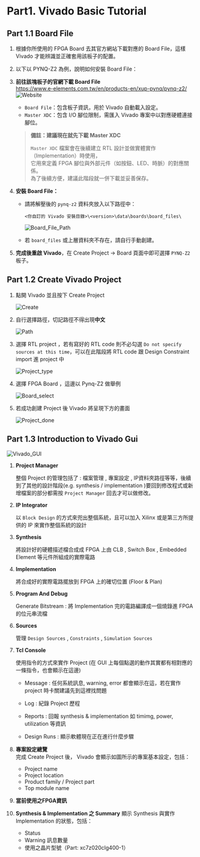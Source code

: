 # Part1. Vivado Basic Tutorial

## Part 1.1 Board File
1.  根據你所使用的 FPGA Board 去其官方網站下載對應的 Board File，這樣 Vivado 才能辨識並正確套用該板子的配置。

2.  以下以 PYNQ-Z2 為例，說明如何安裝 Board File：

3.  **前往該塊板子的官網下載 Board File**  
    https://www.e-elements.com.tw/en/products-en/xup-pynq/pynq-z2/  
    ![Website](./png/PYNQ_Z2_Website.png)  
    - `Board File`：包含板子資訊，用於 Vivado 自動載入設定。
    - `Master XDC`：包含 I/O 腳位限制，需匯入 Vivado 專案中以對應硬體連接腳位。  
    > **備註：建議現在就先下載 Master XDC**
    > 
    > `Master XDC` 檔案會在後續建立 RTL 設計並做實體實作（Implementation）時使用，  
    > 它用來定義 FPGA 腳位與外部元件（如按鈕、LED、時脈）的對應關係。  
    > 為了後續方便，建議此階段就一併下載並妥善保存。


4.  **安裝 Board File：**
    - 請將解壓後的 `pynq-z2` 資料夾放入以下路徑中：

      ```
      <你自訂的 Vivado 安裝目錄>\<version>\data\boards\board_files\
      ```  
      ![Board_File_Path](./png/Board_File_Path.png)  
      
    - 若 `board_files` 或上層資料夾不存在，請自行手動創建。

5. **完成後重啟 Vivado**，在 Create Project → Board 頁面中即可選擇 `PYNQ-Z2` 板子。

## Part 1.2 Create Vivado Project

1.  點開 Vivado 並且按下 Create Project  

    ![Create](./png/create_project.png)  

2.  自行選擇路徑，切記路徑不得出現**中文**  

    ![Path](./png/path.png)

3.  選擇 RTL project ，若有寫好的 RTL code 則不必勾選 `Do not specify sources at this time`，可以在此階段將 RTL code 跟 Design Constraint import 進 project 中  

    ![Project_type](./png/Project_type.png)  

4.  選擇 FPGA Board ，這邊以 Pynq-Z2 做舉例  

    ![Board_select](./png/board_select.png)  

5.  若成功創建 Project 後 Vivado 將呈現下方的畫面  

    ![Project_done](./png/project_done.png)  

## Part 1.3 Introduction to Vivado Gui  

![Vivado_GUI](./png/Vivado_GUI.png)  

1.  **Project Manager**  

    整個 Project 的管理包括了 : 檔案管理 , 專案設定 , IP資料夾路徑等等，後續到了其他的設計階段(e.g. synthesis / implementation )要回到修改程式或新增檔案的部分都需按 `Project Manager` 回去才可以做修改。  

2.  **IP Integrator**

    以 `Block Design` 的方式來兜出整個系統，且可以加入 Xilinx 或是第三方所提供的 IP 來實作整個系統的設計

3.  **Synthesis** 

    將設計好的硬體描述檔合成成 FPGA 上由 CLB , Switch Box , Embedded Element 等元件所組成的實際電路

4.  **Implementation**  

    將合成好的實際電路擺放到 FPGA 上的確切位置 (Floor & Plan)

5.  **Program And Debug**  

    Generate Bitstream : 將 Implementation 完的電路編譯成一個燒錄進 FPGA 的位元串流檔

6.  **Sources**  

    管理 `Design Sources` , `Constraints` , `Simulation Sources`

7.  **Tcl Console**  

    使用指令的方式來實作 Project (在 GUI 上每個點選的動作其實都有相對應的一條指令，也會顯示在這邊)  

    - Message : 任何系統訊息, warning, error 都會顯示在這，若在實作 project 時卡關建議先到這裡找問題  

    - Log : 紀錄 Project 歷程  

    - Reports : 回報 synthesis & implementation 如 timimg, power, utilization 等資訊  

    - Design Runs : 顯示軟體現在正在進行什麼步驟  

8. **專案設定總覽**  
   完成 Create Project 後， Vivado 會顯示如圖所示的專案基本設定，包括：
   - Project name
   - Project location
   - Product family / Project part
   - Top module name

9.  **當前使用之FPGA資訊**  

10. **Synthesis & Implementation 之 Summary**
    顯示 Synthesis 與實作 Implementation 的狀態，包括：
    - Status
    - Warning 訊息數量
    - 使用之晶片型號（Part: xc7z020clg400-1）